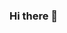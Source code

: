 ### Hi there 👋

<!--
**CamilaF56/CamilaF56** is a ✨ _special_ ✨ repository because its `README.md` (this file) appears on your GitHub profile.
https://www.linkedin.com/in/camila-fontes-8b9170202/
Here are some ideas to get you started:

- 🔭 I’m currently working on ...
- 🌱 I’m currently learning ...
- 👯 I’m looking to collaborate on ...
- 🤔 I’m looking for help with ...
- 💬 Ask me about ...
- 📫 How to reach me: ...
- 😄 Pronouns: ...
- ⚡ Fun fact: ...
-->
